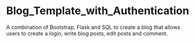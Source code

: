 # Blog_Template_with_Authentication
A combination of Bootstrap, Flask and SQL to create a blog that allows users to create a login, write blog posts, edit posts and comment.
